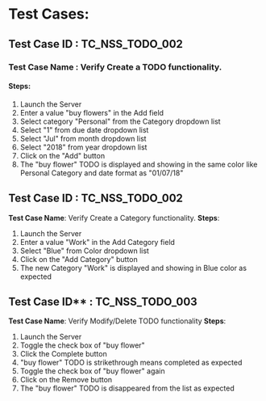 
# Test Cases:

## Test Case ID : TC_NSS_TODO_002

### Test Case Name : Verify Create a TODO functionality.
#### Steps:

1. Launch the Server
1. Enter a value "buy flowers" in the Add field
1. Select category "Personal" from the Category dropdown list
1. Select "1" from due date dropdown list
1. Select "Jul" from month dropdown list
1. Select "2018" from year dropdown list
1. Click on the "Add" button
1. The "buy flower" TODO is displayed and showing in the same color like Personal Category
   and date format as "01/07/18"

## Test Case ID : TC_NSS_TODO_002

**Test Case Name**: Verify Create a Category functionality.
**Steps**:

1) Launch the Server
2) Enter a value "Work" in the Add Category field
3) Select "Blue" from Color dropdown list
4) Click on the "Add Category" button
5) The new Category "Work" is displayed and showing in Blue color as expected

## Test Case ID** : TC_NSS_TODO_003

**Test Case Name**: Verify Modify/Delete TODO functionality
**Steps**:

1) Launch the Server
2) Toggle the check box of "buy flower"
3) Click the Complete button
4) "buy flower" TODO is strikethrough means completed as expected
5) Toggle the check box of "buy flower" again
6) Click on the Remove button
7) The "buy flower" TODO is disappeared from the list as expected
